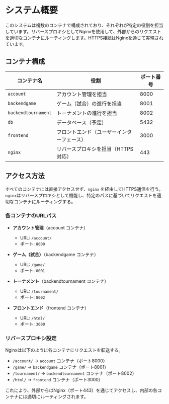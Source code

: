 # システム概要

このシステムは複数のコンテナで構成されており、それぞれが特定の役割を担当しています。リバースプロキシとしてNginxを使用して、外部からのリクエストを適切なコンテナにルーティングします。HTTPS接続はNginxを通じて実現されています。

## コンテナ構成

| コンテナ名              | 役割                                      | ポート番号 |
|--------------------|-----------------------------------------|---------|
| `account`          | アカウント管理を担当                          | 8000    |
| `backendgame`      | ゲーム（試合）の進行を担当                     | 8001    |
| `backendtournament`| トーナメントの進行を担当                     | 8002    |
| `db`               | データベース（予定）                          | 5432    |
| `frontend`         | フロントエンド（ユーザーインターフェース）       | 3000    |
| `nginx`            | リバースプロキシを担当（HTTPS対応）           | 443     |

## アクセス方法

すべてのコンテナには直接アクセスせず、`nginx` を経由してHTTPS通信を行う。`nginx`はリバースプロキシとして機能し、特定のパスに基づいてリクエストを適切なコンテナにルーティングする。

### 各コンテナのURLパス

- **アカウント管理**（account コンテナ）  
  - URL: `/account/`
  - ポート: `8000`

- **ゲーム（試合）**（backendgame コンテナ）  
  - URL: `/game/`
  - ポート: `8001`

- **トーナメント**（backendtournament コンテナ）  
  - URL: `/tournament/`
  - ポート: `8002`

- **フロントエンド**（frontend コンテナ）  
  - URL: `/html/`
  - ポート: `3000`

### リバースプロキシ設定

Nginxは以下のように各コンテナにリクエストを転送する。

- `/account/` → `account` コンテナ（ポート8000）
- `/game/` → `backendgame` コンテナ（ポート8001）
- `/tournament/` → `backendtournament` コンテナ（ポート8002）
- `/html/` → `frontend` コンテナ（ポート3000）

これにより、外部からはNginx（ポート443）を通じてアクセスし、内部の各コンテナには適切にルーティングされます。
